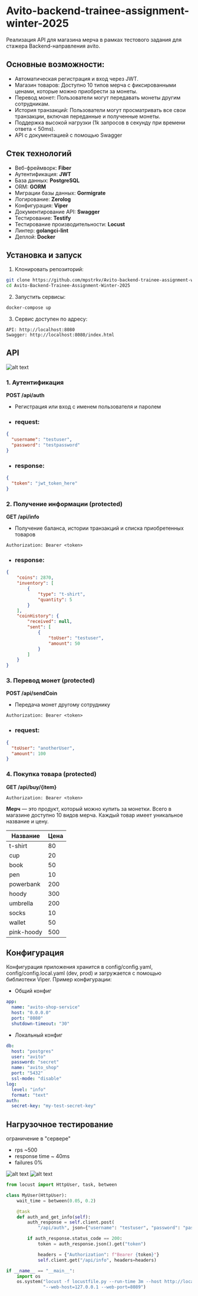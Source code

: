 # Avito-backend-trainee-assignment-winter-2025

Реализация API для магазина мерча в рамках тестового задания для стажера Backend-направления avito.

## Основные возможности:
- Автоматическая регистрация и вход через JWT.
- Магазин товаров: Доступно 10 типов мерча с фиксированными ценами, которые можно приобрести за монеты.
- Перевод монет: Пользователи могут передавать монеты другим сотрудникам.
- История транзакций: Пользователи могут просматривать все свои транзакции, включая переданные и полученные монеты.
- Поддержка высокой нагрузки (1k запросов в секунду при времени ответа < 50ms).
- API с документацией с помощью Swagger


## Стек технологий
- Веб-фреймворк: **Fiber**
- Аутентификация: **JWT**
- База данных: **PostgreSQL**
- ORM: **GORM**
- Миграции базы данных: **Gormigrate**
- Логирование: **Zerolog**
- Конфигурация: **Viper**
- Документирование API: **Swagger**
- Тестирование: **Testify**
- Тестирование производительности: **Locust**
- Линтер: **golangci-lint**
- Деплой: **Docker**


## Установка и запуск

1. Клонировать репозиторий:
```bash
git clone https://github.com/mpstrkv/Avito-backend-trainee-assignment-winter-2025
cd Avito-Backend-Trainee-Assignment-Winter-2025
```
2. Запустить сервисы:

```bash
docker-compose up
```  

3. Сервис доступен по адресу:
```
API: http://localhost:8080
Swagger: http://localhost:8080/index.html
```

## API
![alt text](swagger.png)

### 1. Аутентификация
**POST /api/auth**
- Регистрация или вход с именем пользователя и паролем
- ### request:
```json
{
  "username": "testuser",
  "password": "testpassword"
}
```
- ### response:
```json
{
  "token": "jwt_token_here"
}
```

### 2. Получение информации (protected)
**GET /api/info**
- Получение баланса, истории транзакций и списка приобретенных товаров
```
Authorization: Bearer <token>
```
- ### response:
```json
{
    "coins": 2870,
    "inventory": [
        {
            "type": "t-shirt",
            "quantity": 5
        }
    ],
    "coinHistory": {
        "received": null,
        "sent": [
            {
                "toUser": "testuser",
                "amount": 50
            }
        ]
    }
}
```
### 3. Перевод монет (protected)
**POST /api/sendCoin**
- Передача монет другому сотруднику
```
Authorization: Bearer <token>
```
- ### request:
```json
{
  "toUser": "anotherUser",
  "amount": 100
}
```
### 4. Покупка товара (protected)
**GET /api/buy/{item}**
```
Authorization: Bearer <token>
```

**Мерч** — это продукт, который можно купить за монетки. Всего в магазине доступно 10 видов мерча. Каждый товар имеет уникальное название и цену.

| Название     | Цена |
|--------------|------|
| t-shirt      | 80   |
| cup          | 20   |
| book         | 50   |
| pen          | 10   |
| powerbank    | 200  |
| hoody        | 300  |
| umbrella     | 200  |
| socks        | 10   |
| wallet       | 50   |
| pink-hoody   | 500  |

## Конфигурация
Конфигурация приложения хранится в config/config.yaml, config/config.local.yaml (dev, prod) и загружается с помощью библиотеки Viper.
Пример конфигурации:
- Общий конфиг
```yaml
app:
  name: "avito-shop-service"
  host: "0.0.0.0"
  port: "8080"
  shutdown-timeout: "30"
```
- Локальный конфиг
```yaml
db:
  host: "postgres"
  user: "avito"
  password: "secret"
  name: "avito_shop"
  port: "5432"
  ssl-mode: "disable"
log:
  level: "info"
  format: "text"
auth:
  secret-key: "my-test-secret-key"
```

## Нагрузочное тестирование
ограничение в "сервере"
- rps ~500
- response time ~ 40ms
- failures 0%

![alt text](total_requests_per_second_1739712506.787.png)
![alt text](locust_statistics.png)

```python
from locust import HttpUser, task, between

class MyUser(HttpUser):
    wait_time = between(0.05, 0.2)

    @task
    def auth_and_get_info(self):
        auth_response = self.client.post(
            "/api/auth", json={"username": "testuser", "password": "password"})

        if auth_response.status_code == 200:
            token = auth_response.json().get("token")

            headers = {"Authorization": f"Bearer {token}"}
            self.client.get("/api/info", headers=headers)

if __name__ == "__main__":
    import os
    os.system("locust -f locustfile.py --run-time 3m --host http://localhost:8080 "
              "--web-host=127.0.0.1 --web-port=8089")

```
